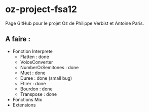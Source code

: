 oz-project-fsa12
================
Page GitHub pour le projet Oz de Philippe Verbist et Antoine Paris.

A faire :
---------
* Fonction Interprete
    * Flatten : done
    * VoiceConverter
    * NumberOrSemitones : done
    * Muet : done
    * Duree : done (small bug)
    * Etirer : done
    * Bourdon : done
    * Transpose : done
* Fonctions Mix
* Extensions
